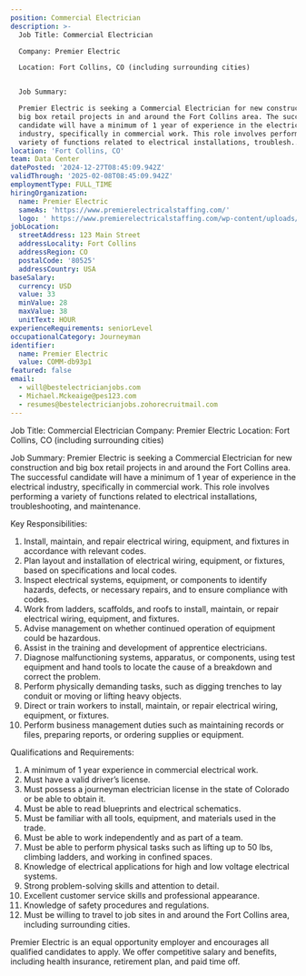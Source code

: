 ```yaml
---
position: Commercial Electrician
description: >-
  Job Title: Commercial Electrician

  Company: Premier Electric

  Location: Fort Collins, CO (including surrounding cities)


  Job Summary:

  Premier Electric is seeking a Commercial Electrician for new construction and
  big box retail projects in and around the Fort Collins area. The successful
  candidate will have a minimum of 1 year of experience in the electrical
  industry, specifically in commercial work. This role involves performing a
  variety of functions related to electrical installations, troublesh...
location: 'Fort Collins, CO'
team: Data Center
datePosted: '2024-12-27T08:45:09.942Z'
validThrough: '2025-02-08T08:45:09.942Z'
employmentType: FULL_TIME
hiringOrganization:
  name: Premier Electric
  sameAs: 'https://www.premierelectricalstaffing.com/'
  logo: ' https://www.premierelectricalstaffing.com/wp-content/uploads/2020/05/Premier-Electrical-Staffing-logo.png'
jobLocation:
  streetAddress: 123 Main Street
  addressLocality: Fort Collins
  addressRegion: CO
  postalCode: '80525'
  addressCountry: USA
baseSalary:
  currency: USD
  value: 33
  minValue: 28
  maxValue: 38
  unitText: HOUR
experienceRequirements: seniorLevel
occupationalCategory: Journeyman
identifier:
  name: Premier Electric
  value: COMM-db93p1
featured: false
email:
  - will@bestelectricianjobs.com
  - Michael.Mckeaige@pes123.com
  - resumes@bestelectricianjobs.zohorecruitmail.com
---
```




Job Title: Commercial Electrician
Company: Premier Electric
Location: Fort Collins, CO (including surrounding cities)

Job Summary:
Premier Electric is seeking a Commercial Electrician for new construction and big box retail projects in and around the Fort Collins area. The successful candidate will have a minimum of 1 year of experience in the electrical industry, specifically in commercial work. This role involves performing a variety of functions related to electrical installations, troubleshooting, and maintenance.

Key Responsibilities:

1. Install, maintain, and repair electrical wiring, equipment, and fixtures in accordance with relevant codes.
2. Plan layout and installation of electrical wiring, equipment, or fixtures, based on specifications and local codes.
3. Inspect electrical systems, equipment, or components to identify hazards, defects, or necessary repairs, and to ensure compliance with codes.
4. Work from ladders, scaffolds, and roofs to install, maintain, or repair electrical wiring, equipment, and fixtures.
5. Advise management on whether continued operation of equipment could be hazardous.
6. Assist in the training and development of apprentice electricians.
7. Diagnose malfunctioning systems, apparatus, or components, using test equipment and hand tools to locate the cause of a breakdown and correct the problem.
8. Perform physically demanding tasks, such as digging trenches to lay conduit or moving or lifting heavy objects.
9. Direct or train workers to install, maintain, or repair electrical wiring, equipment, or fixtures.
10. Perform business management duties such as maintaining records or files, preparing reports, or ordering supplies or equipment.

Qualifications and Requirements:

1. A minimum of 1 year experience in commercial electrical work.
2. Must have a valid driver’s license.
3. Must possess a journeyman electrician license in the state of Colorado or be able to obtain it.
4. Must be able to read blueprints and electrical schematics.
5. Must be familiar with all tools, equipment, and materials used in the trade.
6. Must be able to work independently and as part of a team.
7. Must be able to perform physical tasks such as lifting up to 50 lbs, climbing ladders, and working in confined spaces.
8. Knowledge of electrical applications for high and low voltage electrical systems.
9. Strong problem-solving skills and attention to detail.
10. Excellent customer service skills and professional appearance.
11. Knowledge of safety procedures and regulations.
12. Must be willing to travel to job sites in and around the Fort Collins area, including surrounding cities.

Premier Electric is an equal opportunity employer and encourages all qualified candidates to apply. We offer competitive salary and benefits, including health insurance, retirement plan, and paid time off.
